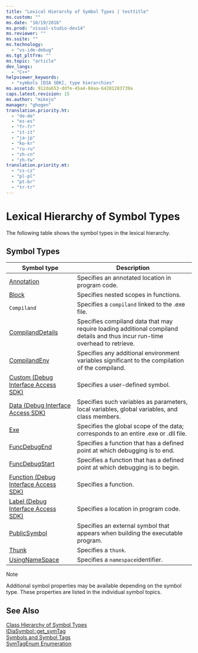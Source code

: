 ```yaml
---
title: "Lexical Hierarchy of Symbol Types | testtitle"
ms.custom: ""
ms.date: "10/19/2016"
ms.prod: "visual-studio-dev14"
ms.reviewer: ""
ms.suite: ""
ms.technology: 
  - "vs-ide-debug"
ms.tgt_pltfrm: ""
ms.topic: "article"
dev_langs: 
  - "C++"
helpviewer_keywords: 
  - "symbols [DIA SDK], type hierarchies"
ms.assetid: 912da653-ddfe-45a4-84aa-64281283739a
caps.latest.revision: 15
ms.author: "mikejo"
manager: "ghogen"
translation.priority.ht: 
  - "de-de"
  - "es-es"
  - "fr-fr"
  - "it-it"
  - "ja-jp"
  - "ko-kr"
  - "ru-ru"
  - "zh-cn"
  - "zh-tw"
translation.priority.mt: 
  - "cs-cz"
  - "pl-pl"
  - "pt-br"
  - "tr-tr"
---
```

# Lexical Hierarchy of Symbol Types
The following table shows the symbol types in the lexical hierarchy.  
  
## Symbol Types  
  
|Symbol type|Description|  
|-----------------|-----------------|  
|[Annotation](../debug-interface-access/annotation.md)|Specifies an annotated location in program code.|  
|[Block](../debug-interface-access/block.md)|Specifies nested scopes in functions.|  
|`Compiland`|Specifies a `compiland` linked to the .exe file.|  
|[CompilandDetails](../debug-interface-access/compilanddetails.md)|Specifies compiland data that may require loading additional compiland details and thus incur run-time overhead to retrieve.|  
|[CompilandEnv](../debug-interface-access/compilandenv.md)|Specifies any additional environment variables significant to the compilation of the compiland.|  
|[Custom (Debug Interface Access SDK)](../debug-interface-access/custom--debug-interface-access-sdk-.md)|Specifies a user-defined symbol.|  
|[Data (Debug Interface Access SDK)](../debug-interface-access/data--debug-interface-access-sdk-.md)|Specifies such variables as parameters, local variables, global variables, and class members.|  
|[Exe](../debug-interface-access/exe.md)|Specifies the global scope of the data; corresponds to an entire .exe or .dll file.|  
|[FuncDebugEnd](../debug-interface-access/funcdebugend.md)|Specifies a function that has a defined point at which debugging is to end.|  
|[FuncDebugStart](../debug-interface-access/funcdebugstart.md)|Specifies a function that has a defined point at which debugging is to begin.|  
|[Function (Debug Interface Access SDK)](../debug-interface-access/function--debug-interface-access-sdk-.md)|Specifies a function.|  
|[Label (Debug Interface Access SDK)](../debug-interface-access/label--debug-interface-access-sdk-.md)|Specifies a location in program code.|  
|[PublicSymbol](../debug-interface-access/publicsymbol.md)|Specifies an external symbol that appears when building the executable program.|  
|[Thunk](../debug-interface-access/thunk.md)|Specifies a `thunk`.|  
|[UsingNameSpace](../debug-interface-access/usingnamespace.md)|Specifies a `namespace`identifier.|  
  
> [!NOTE]
>  Additional symbol properties may be available depending on the symbol type. These properties are listed in the individual symbol topics.  
  
## See Also  
 [Class Hierarchy of Symbol Types](../debug-interface-access/class-hierarchy-of-symbol-types.md)   
 [IDiaSymbol::get_symTag](../debug-interface-access/idiasymbol--get_symtag.md)   
 [Symbols and Symbol Tags](../debug-interface-access/symbols-and-symbol-tags.md)   
 [SymTagEnum Enumeration](../debug-interface-access/symtagenum.md)